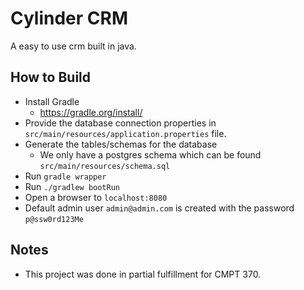 # Cylinder CRM

A easy to use crm built in java.  

## How to Build

- Install Gradle
	- https://gradle.org/install/
- Provide the database connection properties in `src/main/resources/application.properties` file. 
- Generate the tables/schemas for the database
	- We only have a postgres schema which can be found `src/main/resources/schema.sql` 
- Run `gradle wrapper` 
- Run `./gradlew bootRun`
- Open a browser to `localhost:8080`
- Default admin user `admin@admin.com` is created with the password `p@ssw0rd123Me`

## Notes

- This project was done in partial fulfillment for CMPT 370. 




